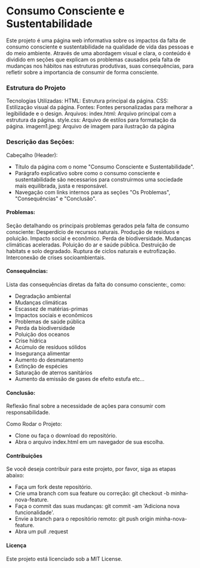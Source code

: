 # Consumo Consciente e Sustentabilidade
 Este projeto é uma página web informativa sobre os impactos da falta de consumo consciente e sustentabilidade na qualidade de vida das pessoas e do meio ambiente.
Através de uma abordagem visual e clara, o conteúdo é dividido em seções que explicam os problemas causados pela falta de mudanças nos hábitos nas estruturas produtivas,
suas consequências, para refletir sobre a importancia de consumir de forma consciente.

### Estrutura do Projeto
Tecnologias Utilizadas:
HTML: Estrutura principal da página.
CSS: Estilização visual da página.
Fontes: Fontes personalizadas para melhorar a legibilidade e o design.
Arquivos:
index.html: Arquivo principal com a estrutura da página.
style.css: Arquivo de estilos para formatação da página.
imagem1.jpeg: Arquivo de imagem para ilustração da página

### Descrição das Seções:
Cabeçalho (Header):
* Título da página com o nome "Consumo Consciente e Sustentabilidade".
* Parágrafo explicativo sobre como o consumo consciente e sustentabilidade são necessarios para construirmos uma sociedade mais equilibrada, justa e responsável.
* Navegação com links internos para as seções "Os Problemas", "Consequências" e "Conclusão".

#### Problemas:

Seção detalhando os principais problemas gerados pela falta de consumo consciente:
Desperdício de recursos naturais.
Produção de resíduos e poluição.
Impacto social e econômico.
Perda de biodiversidade.
Mudanças climáticas aceleradas.
Poluição do ar e saúde pública.
Destruição de habitats e solo degradado.
Ruptura de ciclos naturais e eutrofização.
Interconexão de crises socioambientais.

#### Consequências:

Lista das consequências diretas da falta do consumo consciente:, como:
* Degradação ambiental
* Mudanças climáticas
* Escassez de matérias-primas
* Impactos sociais e econômicos
* Problemas de saúde pública
* Perda da biodiversidade
* Poluição dos oceanos
* Crise hídrica
* Acúmulo de resíduos sólidos
* Insegurança alimentar
* Aumento do desmatamento
* Extinção de espécies
* Saturação de aterros sanitários
* Aumento da emissão de gases de efeito estufa
etc...

#### Conclusão:

Reflexão final sobre a necessidade de ações para consumir com responsabilidade.

Como Rodar o Projeto:
* Clone ou faça o download do repositório.
* Abra o arquivo index.html em um navegador de sua escolha.

#### Contribuições
Se você deseja contribuir para este projeto, por favor, siga as etapas abaixo:
* Faça um fork deste repositório.
* Crie uma branch com sua feature ou correção: git checkout -b minha-nova-feature.
* Faça o commit das suas mudanças: git commit -am 'Adiciona nova funcionalidade'.
* Envie a branch para o repositório remoto: git push origin minha-nova-feature.
* Abra um pull .request

#### Licença
Este projeto está licenciado sob a MIT License.
